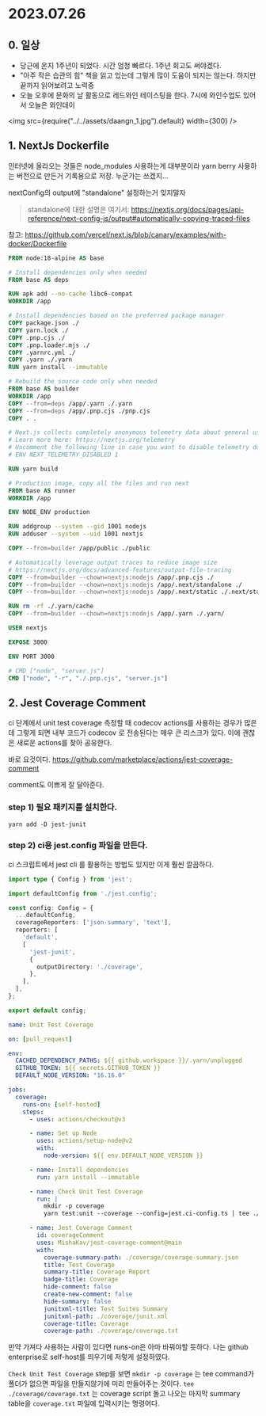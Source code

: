 # 2023.07.26

## 0. 일상

- 당근에 온지 1주년이 되었다. 시간 엄청 빠르다. 1주년 회고도 써야겠다.
- "아주 작은 습관의 힘" 책을 읽고 있는데 그렇게 많이 도움이 되지는 않는다. 하지만 끝까지 읽어보려고 노력중
- 오늘 오후에 문화의 날 활동으로 레드와인 테이스팅을 한다. 7시에 와인수업도 있어서 오늘은 와인데이

<img src={require("../../assets/daangn_1.jpg").default} width={300} />

## 1. NextJs Dockerfile

인터넷에 올라오는 것들은 node_modules 사용하는게 대부분이라 yarn berry 사용하는 버전으로 만든거 기록용으로 저장.
누군가는 쓰겠지...

nextConfig의 output에 "standalone" 설정하는거 잊지말자

> standalone에 대한 설명은 여기서: https://nextjs.org/docs/pages/api-reference/next-config-js/output#automatically-copying-traced-files

참고: https://github.com/vercel/next.js/blob/canary/examples/with-docker/Dockerfile

```Dockerfile
FROM node:18-alpine AS base

# Install dependencies only when needed
FROM base AS deps

RUN apk add --no-cache libc6-compat
WORKDIR /app

# Install dependencies based on the preferred package manager
COPY package.json ./
COPY yarn.lock ./
COPY .pnp.cjs ./
COPY .pnp.loader.mjs ./
COPY .yarnrc.yml ./
COPY .yarn ./.yarn
RUN yarn install --immutable

# Rebuild the source code only when needed
FROM base AS builder
WORKDIR /app
COPY --from=deps /app/.yarn ./.yarn
COPY --from=deps /app/.pnp.cjs ./pnp.cjs
COPY . .

# Next.js collects completely anonymous telemetry data about general usage.
# Learn more here: https://nextjs.org/telemetry
# Uncomment the following line in case you want to disable telemetry during the build.
# ENV NEXT_TELEMETRY_DISABLED 1

RUN yarn build

# Production image, copy all the files and run next
FROM base AS runner
WORKDIR /app

ENV NODE_ENV production

RUN addgroup --system --gid 1001 nodejs
RUN adduser --system --uid 1001 nextjs

COPY --from=builder /app/public ./public

# Automatically leverage output traces to reduce image size
# https://nextjs.org/docs/advanced-features/output-file-tracing
COPY --from=builder --chown=nextjs:nodejs /app/.pnp.cjs ./
COPY --from=builder --chown=nextjs:nodejs /app/.next/standalone ./
COPY --from=builder --chown=nextjs:nodejs /app/.next/static ./.next/static

RUN rm -rf ./.yarn/cache
COPY --from=builder --chown=nextjs:nodejs /app/.yarn ./.yarn/

USER nextjs

EXPOSE 3000

ENV PORT 3000

# CMD ["node", "server.js"]
CMD ["node", "-r", "./.pnp.cjs", "server.js"]
```

## 2. Jest Coverage Comment

ci 단계에서 unit test coverage 측정할 때 codecov actions를 사용하는 경우가 많은데 그렇게 되면 내부 코드가 codecov 로 전송된다는 매우 큰 리스크가 있다. 이에 괜찮은 새로운 actions를 찾아 공유한다.

바로 요것이다. https://github.com/marketplace/actions/jest-coverage-comment

comment도 이쁘게 잘 달아준다.

### step 1) 필요 패키지를 설치한다.

```shell
yarn add -D jest-junit
```

### step 2) ci용 jest.config 파일을 만든다.

ci 스크립트에서 jest cli 를 활용하는 방법도 있지만 이게 훨씬 깔끔하다.

```ts title="jest.ci-config.ts"
import type { Config } from 'jest';

import defaultConfig from './jest.config';

const config: Config = {
  ...defaultConfig,
  coverageReporters: ['json-summary', 'text'],
  reporters: [
    'default',
    [
      'jest-junit',
      {
        outputDirectory: './coverage',
      },
    ],
  ],
};

export default config;
```

```yaml title="coverage.yml"
name: Unit Test Coverage

on: [pull_request]

env:
  CACHED_DEPENDENCY_PATHS: ${{ github.workspace }}/.yarn/unplugged
  GITHUB_TOKEN: ${{ secrets.GITHUB_TOKEN }}
  DEFAULT_NODE_VERSION: "16.16.0"

jobs:
  coverage:
    runs-on: [self-hosted]
    steps:
      - uses: actions/checkout@v3

      - name: Set up Node
        uses: actions/setup-node@v2
        with:
          node-version: ${{ env.DEFAULT_NODE_VERSION }}

      - name: Install dependencies
        run: yarn install --immutable

      - name: Check Unit Test Coverage
        run: |
          mkdir -p coverage
          yarn test:unit --coverage --config=jest.ci-config.ts | tee ./coverage/coverage.txt && exit ${PIPESTATUS[0]}

      - name: Jest Coverage Comment
        id: coverageComment
        uses: MishaKav/jest-coverage-comment@main
        with:
          coverage-summary-path: ./coverage/coverage-summary.json
          title: Test Coverage
          summary-title: Coverage Report
          badge-title: Coverage
          hide-comment: false
          create-new-comment: false
          hide-summary: false
          junitxml-title: Test Suites Summary
          junitxml-path: ./coverage/junit.xml
          coverage-title: Coverage
          coverage-path: ./coverage/coverage.txt
```

만약 가져다 사용하는 사람이 있다면 runs-on은 아마 바꿔야할 듯하다. 나는 github enterprise로 self-host를 띄우기에 저렇게 설정하였다.

`Check Unit Test Coverage` step을 보면 `mkdir -p coverage` 는 tee command가 폴더가 없으면 파일을 만들지않기에 미리 만들어주는 것이다. `tee ./coverage/coverage.txt` 는 coverage script 돌고 나오는 마지막 summary table을 `coverage.txt` 파일에 입력시키는 명령어다.
